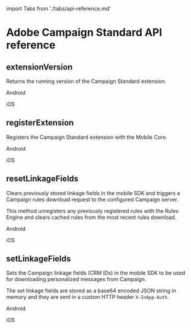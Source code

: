 import Tabs from './tabs/api-reference.md'

# Adobe Campaign Standard API reference

## extensionVersion

Returns the running version of the Campaign Standard extension.

<TabsBlock orientation="horizontal" slots="heading, content" repeat="2"/>

Android

<Tabs query="platform=android&api=extension-version"/>

iOS

<Tabs query="platform=ios-aep&api=extension-version"/>

<!-- React Native

<Tabs query="platform=react-native&api=extension-version"/> -->

## registerExtension

Registers the Campaign Standard extension with the Mobile Core.

<TabsBlock orientation="horizontal" slots="heading, content" repeat="2"/>

Android

<Tabs query="platform=android&api=register-extension"/>

iOS

<Tabs query="platform=ios-aep&api=register-extension"/>

<!-- React Native

<Tabs query="platform=react-native&api=register-extension"/> -->

## resetLinkageFields

Clears previously stored linkage fields in the mobile SDK and triggers a Campaign rules download request to the configured Campaign server.

This method unregisters any previously registered rules with the Rules Engine and clears cached rules from the most recent rules download.

<TabsBlock orientation="horizontal" slots="heading, content" repeat="2"/>

Android

<Tabs query="platform=android&api=reset-linkage-fields"/>

iOS

<Tabs query="platform=ios-aep&api=reset-linkage-fields"/>

<!-- React Native

<Tabs query="platform=react-native&api=reset-linkage-fields"/> -->

## setLinkageFields

Sets the Campaign linkage fields (CRM IDs) in the mobile SDK to be used for downloading personalized messages from Campaign.

The set linkage fields are stored as a base64 encoded JSON string in memory and they are sent in a custom HTTP header `X-InApp-Auth`.

<TabsBlock orientation="horizontal" slots="heading, content" repeat="2"/>

Android

<Tabs query="platform=android&api=set-linkage-fields"/>

iOS

<Tabs query="platform=ios-aep&api=set-linkage-fields"/>

<!-- React Native

<Tabs query="platform=react-native&api=set-linkage-fields"/> -->
